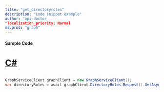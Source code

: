 ```yaml
---
title: "get_directoryroles"
description: "Code snippet example" 
author: "api-doctor
"localization_priority: Normal
ms.prod: "graph"
--- 
```

#### Sample Code
# [C#](#tab/Csharp)

```C#

GraphServiceClient graphClient = new GraphServiceClient();
var directoryRoles = await graphClient.DirectoryRoles.Request().GetAsync();

```